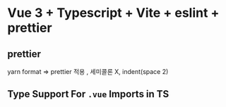# Vue 3 + Typescript + Vite + eslint + prettier

## prettier

yarn format => prettier 적용 , 세미콜론 X, indent(space 2)

## Type Support For `.vue` Imports in TS
